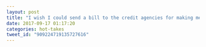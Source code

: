 ```yaml
---
layout: post
title: "I wish I could send a bill to the credit agencies for making me jump through terrible UX hoops to freeze a credit report I don't want."
date: 2017-09-17 01:17:20
categories: hot-takes
tweet_id: "909224719135727616"
---
```



<!-- Original tweet: https://twitter.com/i/status/909224719135727616 -->